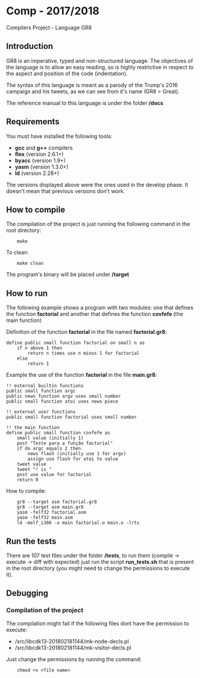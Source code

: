 # Comp - 2017/2018
Compilers Project - Language GR8

## Introduction
GR8 is an imperative, typed and non-structured language. The objectives of the language is to allow
an easy reading, so is highly restrictive in respect to the aspect and position of the code (indentation).

The syntax of this language is meant as a parody of the Trump's 2016 campaign and his tweets, as
we can see from it's name (GR8 = Great).

The reference manual to this language is under the folder **/docs**

## Requirements 
You must have installed the following tools:
- **gcc** and **g++** compilers
- **flex** (version 2.6.1+)
- **byacc** (version 1.9+)
- **yasm** (version 1.3.0+)
- **ld** (version 2.28+)

The versions displayed above were the ones used in the develop phase. It doesn't mean that previous
versions don't work. 

## How to compile
The compilation of the project is just running the following command in the root directory:

```
    make
```

To clean:

```
    make clean
```

The program's binary will be placed under **/target**

## How to run
The following example shows a program with two modules: one that defines the function **factorial**
and another that defines the function **covfefe** (the main function)

Definition of the function **factorial** in the file named **factorial.gr8**:
```
define public small function factorial on small n as
    if n above 1 then
        return n times use n minus 1 for factorial
    else
        return 1
```

Example the use of the function **factorial** in the file **main.gr8**:
```
!! external builtin functions
public small function argc
public news function argv uses small number
public small function atoi uses news piece
 
!! external user functions
public small function factorial uses small number
 
!! the main function
define public small function covfefe as
    small value (initially 1)
    post "Teste para a função factorial"
    if do argc equals 2 then
        news flash (initially use 1 for argv)
        assign use flash for atoi to value
    tweet value
    tweet "! is "
    post use value for factorial
    return 0
```

How to compile:
```
    gr8 --target asm factorial.gr8
    gr8 --target asm main.gr8
    yasm -felf32 factorial.asm
    yasm -felf32 main.asm
    ld -melf_i386 -o main factorial.o main.o -lrts
```

## Run the tests
There are 107 test files under the folder **/tests**, to run them (compile -> execute -> diff with expected)
just run the script **run_tests.sh** that is present in the root directory (you might need to change the 
permissions to execute it).

## Debugging
### Compilation of the project
The compilation might fail if the following files dont have the permission to execute:
- /src/libcdk13-201802181144/mk-node-decls.pl
- /src/libcdk13-201802181144/mk-visitor-decls.pl

Just change the permissions by running the command:
```
    chmod +x <file name>
```
